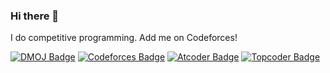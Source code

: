 ### Hi there 👋

I do competitive programming. Add me on Codeforces!

[![DMOJ Badge](http://mosesxu.ca/judge-badge/dmoj/plasmatic.svg)](https://www.dmoj.ca/user/Plasmatic)
[![Codeforces Badge](http://mosesxu.ca/judge-badge/codeforces/plasmatic)](https://codeforces.com/profile/Plasmatic)
[![Atcoder Badge](http://mosesxu.ca/judge-badge/atcoder/plasmatic)](https://atcoder.jp/users/Plasmatic)
[![Topcoder Badge](http://mosesxu.ca/judge-badge/topcoder/plasmatic)](https://www.topcoder.com/members/Plasmatic)

<!--
**plasmatic1/plasmatic1** is a ✨ _special_ ✨ repository because its `README.md` (this file) appears on your GitHub profile.

Here are some ideas to get you started:

- 🔭 I’m currently working on ...
- 🌱 I’m currently learning ...
- 👯 I’m looking to collaborate on ...
- 🤔 I’m looking for help with ...
- 💬 Ask me about ...
- 📫 How to reach me: ...
- 😄 Pronouns: ...
- ⚡ Fun fact: ...
-->
